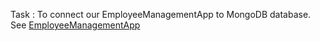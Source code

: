 Task : To connect our EmployeeManagementApp to MongoDB database.
See [EmployeeManagementApp](https://github.com/KaifAliSayyad/Spring/tree/main/EmployeeManagementApp)